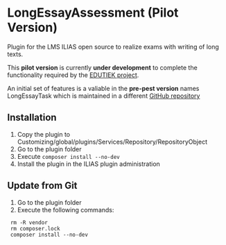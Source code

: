# LongEssayAssessment (Pilot Version)
Plugin for the LMS ILIAS open source to realize exams with writing of long texts.

This **pilot version** is currently **under development** to complete the functionality required by the [EDUTIEK project](https://www.edutiek.de).

An initial set of features is a valiable in the **pre-pest version** names LongEssayTask which is maintained in a different [GitHub repository](https://github.com/fneumann/LongEssayTask)

## Installation

1. Copy the plugin to Customizing/global/plugins/Services/Repository/RepositoryObject
2. Go to the plugin folder
3. Execute ````composer install --no-dev````
4. Install the plugin in the ILIAS plugin administration

## Update from Git

1. Go to the plugin folder
2. Execute the following commands:
````
 rm -R vendor
 rm composer.lock
 composer install --no-dev
````

